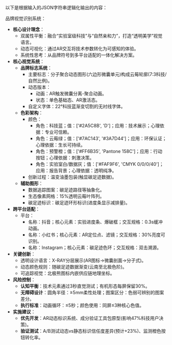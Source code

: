 
以下是根据输入的JSON字符串逻辑化输出的内容：

品牌视觉识别系统：
- **核心设计理念**：
  - 双属性平衡：融合“实验室级科技”与“自然亲和力”，打造“透明美学”视觉语言。
  - 动态可视化：通过AR交互将技术参数转化为可感知的体验。
  - 系统性思考：从品牌符号到多平台适配的一体化解决方案。
- **核心视觉系统**：
  - **品牌标志系统**：
    - 主要标志：分子聚合动态图形(六边形微囊单元)构成云莓轮廓(7:3科技/自然比例)。
    - 动态版本：
      - 动画：AR触发微囊分离-聚合动画。
      - 状态：单色基础态、AR激活态。
    - 自定义字体：22°科技蓝渐变切割的无衬线字体。
  - **色彩架构**：
    - 颜色：
      - 角色：科技蓝；值：['#2A5C8B', 'D']；应用：技术展示；心理依据：专业可信赖。
      - 角色：云莓绿；值：['#7AC143', '#3A7D44']；应用：环保认证；心理依据：生长可持续。
      - 角色：预警橙；值：['#FF6B35', 'Pantone 158C']；应用：行动按钮；心理依据：刺激决策。
      - 角色：实验室白/数据灰；值：['#FAF9F6', 'CMYK 0/0/0/40']；应用：报告背景；心理依据：透明纯净。
    - 创新过程：温变油墨包装(触显碳足迹数据)。
  - **辅助图形**：
    - 数据追踪图案：碳足迹路径等抽象化。
    - 生态像素网格：15%透明云莓叶阵列。
    - 碳足迹标识：碳足迹环形标识(进度条显示减排量)。
- **跨平台适配**：
  - 平台：
    - 名称：抖音；核心元素：实验进度条、爆破框；交互规格：0.3s缓冲动画。
    - 名称：小红书；核心元素：AR定位点、滤镜；交互规格：30%亮度可识别。
    - 名称：Instagram；核心元素：碳足迹色环；交互规格：双击溯源。
- **关键创新**：
  - 透明设计语言：X-RAY分层展示(AR图标→微囊剖面→分子式)。
  - 动态颜色规则：随碳足迹数据渐变(云南至北极色阶)。
  - 可追踪视觉：北极熊图标内嵌供应链地理坐标。
- **风险控制**：
  - **认知平衡**：技术元素通过3秒直觉测试；有机形态每屏保留30%。
  - **无障碍设计**：圆角半径：≥5mm柔性处理；图案区分：色弱可辨别的图案差分。
  - **执行标准**：动画循环：≤5秒；颜色使用：同屏≤3种核心色值。
- **实施建议**：
  - **优先开发**：AR动态标识系统、成分验证工具包原型(影响47%科技用户决策)。
  - **验证测试**：A/B测试动态vs静态标识信任度差异(预计+23%)、监测橙色按钮转化率。